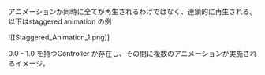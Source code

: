 
アニメーションが同時に全てが再生されるわけではなく、連鎖的に再生される。
以下はstaggered animation の例

![[Staggered_Animation_1.png]]

0.0 - 1.0 を持つController が存在し、その間に複数のアニメーションが実施されるイメージ。
